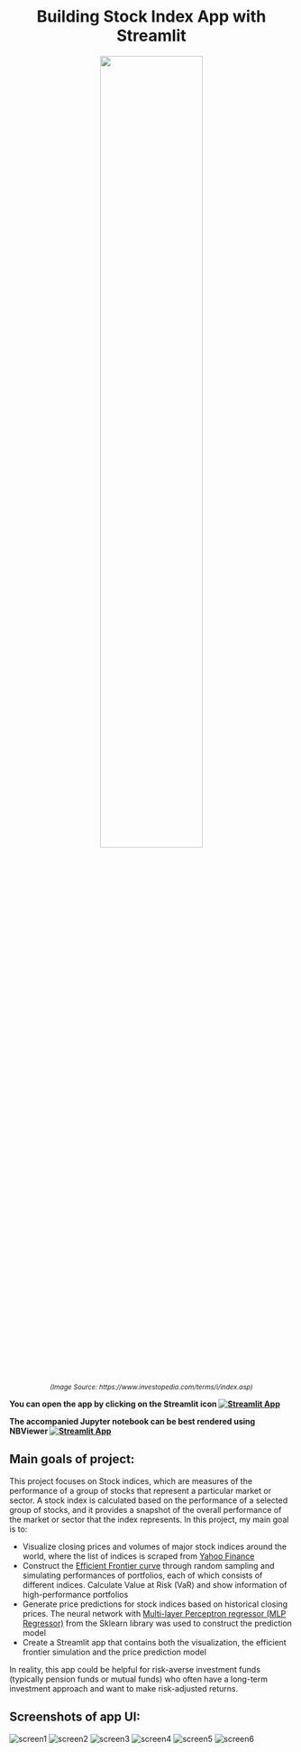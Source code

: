 <h1 align="center">
Building Stock Index App with Streamlit
</h1>

<p align="center">
<img src="https://www.investopedia.com/thmb/rw1cnmtQgCcEDVxuAybDFo1U3_E=/750x0/filters:no_upscale():max_bytes(150000):strip_icc():format(webp)/Term-Definitions_Index-665572b2712d4a6ca49b3f49179e3733.jpg" 
alt="" title="" width="60%" height="60%">
</p>
<p align="center">
<sup><i>(Image Source: https://www.investopedia.com/terms/i/index.asp)</i></sup>
</p>

<b>You can open the app by clicking on the Streamlit icon [![Streamlit App](https://static.streamlit.io/badges/streamlit_badge_black_white.svg)](https://haivu173-stock-indices-tool.streamlit.app/)

The accompanied Jupyter notebook can be best rendered using NBViewer [![Streamlit App](https://camo.githubusercontent.com/c45f3816fe3efb095a64468c409bfbd40e971a85fdcc85fc101ee6aaa8943b10/68747470733a2f2f696d672e736869656c64732e696f2f62616467652f72656e6465722d6e627669657765722d6f72616e67652e7376673f636f6c6f72423d66333736323626636f6c6f72413d346434643464)](https://nbviewer.org/github/namhaivu173/Stock_Index_App/blob/main/Indices_Dashboard.ipynb)
</b>

## Main goals of project:
This project focuses on Stock indices, which are measures of the performance of a group of stocks that represent a particular market or sector. A stock index is calculated based on the performance of a selected group of stocks, and it provides a snapshot of the overall performance of the market or sector that the index represents. In this project, my main goal is to:
- Visualize closing prices and volumes of major stock indices around the world, where the list of indices is scraped from [Yahoo Finance](https://finance.yahoo.com/world-indices/)
- Construct the [Efficient Frontier curve](https://www.investopedia.com/terms/e/efficientfrontier.asp) through random sampling and simulating performances of portfolios, each of which consists of different indices. Calculate Value at Risk (VaR) and show information of high-performance portfolios
- Generate price predictions for stock indices based on historical closing prices. The neural network with [Multi-layer Perceptron regressor (MLP Regressor)](https://scikit-learn.org/stable/modules/generated/sklearn.neural_network.MLPRegressor.html) from the Sklearn library was used to construct the prediction model
- Create a Streamlit app that contains both the visualization, the efficient frontier simulation and the price prediction model

In reality, this app could be helpful for risk-averse investment funds (typically pension funds or mutual funds) who often have a long-term investment approach and want to make risk-adjusted returns.

## Screenshots of app UI:
![screen1](https://github.com/namhaivu173/Stock_Index_App/blob/main/App%20Screenshots/Screenshot_1.png)
![screen2](https://github.com/namhaivu173/Stock_Index_App/blob/main/App%20Screenshots/Screenshot_2.png)
![screen3](https://github.com/namhaivu173/Stock_Index_App/blob/main/App%20Screenshots/Screenshot_3.png)
![screen4](https://github.com/namhaivu173/Stock_Index_App/blob/main/App%20Screenshots/Screenshot_4.png)
![screen5](https://github.com/namhaivu173/Stock_Index_App/blob/main/App%20Screenshots/Screenshot_5.png)
![screen6](https://github.com/namhaivu173/Stock_Index_App/blob/main/App%20Screenshots/Screenshot_6.png)

<!-- (https://nbviewer.org/github/namhaivu173/Stock_Index_App/blob/main/Indices_Dashboard.ipynb) -->
